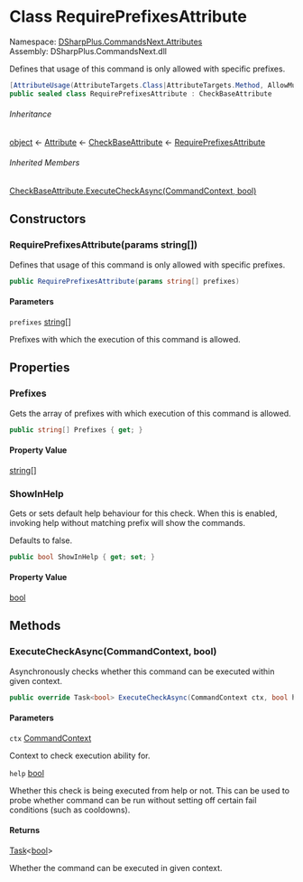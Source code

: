 # Class RequirePrefixesAttribute

Namespace: [DSharpPlus.CommandsNext.Attributes](DSharpPlus.CommandsNext.Attributes.md)  
Assembly: DSharpPlus.CommandsNext.dll

Defines that usage of this command is only allowed with specific prefixes.

```csharp
[AttributeUsage(AttributeTargets.Class|AttributeTargets.Method, AllowMultiple = false, Inherited = false)]
public sealed class RequirePrefixesAttribute : CheckBaseAttribute
```

###### Inheritance

[object](https://learn.microsoft.com/dotnet/api/system.object) ← 
[Attribute](https://learn.microsoft.com/dotnet/api/system.attribute) ← 
[CheckBaseAttribute](DSharpPlus.CommandsNext.Attributes.CheckBaseAttribute.md) ← 
[RequirePrefixesAttribute](DSharpPlus.CommandsNext.Attributes.RequirePrefixesAttribute.md)

###### Inherited Members

[CheckBaseAttribute.ExecuteCheckAsync\(CommandContext, bool\)](DSharpPlus.CommandsNext.Attributes.CheckBaseAttribute.md\#DSharpPlus\_CommandsNext\_Attributes\_CheckBaseAttribute\_ExecuteCheckAsync\_DSharpPlus\_CommandsNext\_CommandContext\_System\_Boolean\_)

## Constructors

### <a id="DSharpPlus_CommandsNext_Attributes_RequirePrefixesAttribute__ctor_System_String___"></a>RequirePrefixesAttribute\(params string\[\]\)

Defines that usage of this command is only allowed with specific prefixes.

```csharp
public RequirePrefixesAttribute(params string[] prefixes)
```

#### Parameters

`prefixes` [string](https://learn.microsoft.com/dotnet/api/system.string)\[\]

Prefixes with which the execution of this command is allowed.

## Properties

### <a id="DSharpPlus_CommandsNext_Attributes_RequirePrefixesAttribute_Prefixes"></a>Prefixes

Gets the array of prefixes with which execution of this command is allowed.

```csharp
public string[] Prefixes { get; }
```

#### Property Value

[string](https://learn.microsoft.com/dotnet/api/system.string)\[\]

### <a id="DSharpPlus_CommandsNext_Attributes_RequirePrefixesAttribute_ShowInHelp"></a>ShowInHelp

<p>Gets or sets default help behaviour for this check. When this is enabled, invoking help without matching prefix will show the commands.</p>
<p>Defaults to false.</p>

```csharp
public bool ShowInHelp { get; set; }
```

#### Property Value

[bool](https://learn.microsoft.com/dotnet/api/system.boolean)

## Methods

### <a id="DSharpPlus_CommandsNext_Attributes_RequirePrefixesAttribute_ExecuteCheckAsync_DSharpPlus_CommandsNext_CommandContext_System_Boolean_"></a>ExecuteCheckAsync\(CommandContext, bool\)

Asynchronously checks whether this command can be executed within given context.

```csharp
public override Task<bool> ExecuteCheckAsync(CommandContext ctx, bool help)
```

#### Parameters

`ctx` [CommandContext](DSharpPlus.CommandsNext.CommandContext.md)

Context to check execution ability for.

`help` [bool](https://learn.microsoft.com/dotnet/api/system.boolean)

Whether this check is being executed from help or not. This can be used to probe whether command can be run without setting off certain fail conditions (such as cooldowns).

#### Returns

[Task](https://learn.microsoft.com/dotnet/api/system.threading.tasks.task\-1)<[bool](https://learn.microsoft.com/dotnet/api/system.boolean)\>

Whether the command can be executed in given context.


